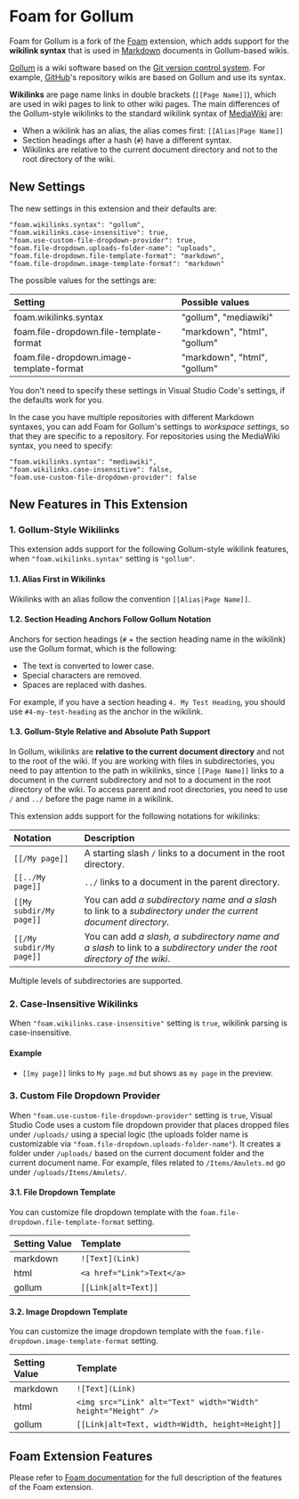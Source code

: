 # Foam for Gollum

Foam for Gollum is a fork of the [Foam](https://github.com/foambubble/foam/) extension, which adds support for the **wikilink syntax** that is used in [Markdown](https://www.markdownguide.org/) documents in Gollum-based wikis.

[Gollum](https://github.com/gollum/gollum) is a wiki software based on the [Git version control system](https://git-scm.com/). For example, [GitHub](https://github.com/)'s repository wikis are based on Gollum and use its syntax.

**Wikilinks** are page name links in double brackets (`[[Page Name]]`), which are used in wiki pages to link to other wiki pages. The main differences of the Gollum-style wikilinks to the standard wikilink syntax of [MediaWiki](https://www.mediawiki.org/wiki/MediaWiki) are:

- When a wikilink has an alias, the alias comes first: `[[Alias|Page Name]]`
- Section headings after a hash (`#`) have a different syntax.
- Wikilinks are relative to the current document directory and not to the root directory of the wiki.

## New Settings

The new settings in this extension and their defaults are:

```
"foam.wikilinks.syntax": "gollum",
"foam.wikilinks.case-insensitive": true,
"foam.use-custom-file-dropdown-provider": true,
"foam.file-dropdown.uploads-folder-name": "uploads",
"foam.file-dropdown.file-template-format": "markdown",
"foam.file-dropdown.image-template-format": "markdown"
```

The possible values for the settings are:

| Setting | Possible values |
| :------ | :-------------- |
| foam.wikilinks.syntax | "gollum", "mediawiki" |
| foam.file-dropdown.file-template-format | "markdown", "html", "gollum" |
| foam.file-dropdown.image-template-format | "markdown", "html", "gollum" |

You don't need to specify these settings in Visual Studio Code's settings, if the defaults work for you.

In the case you have multiple repositories with different Markdown syntaxes, you can add Foam for Gollum's settings to *workspace settings*, so that they are specific to a repository. For repositories using the MediaWiki syntax, you need to specify:

```
"foam.wikilinks.syntax": "mediawiki",
"foam.wikilinks.case-insensitive": false,
"foam.use-custom-file-dropdown-provider": false
```

## New Features in This Extension

### 1. Gollum-Style Wikilinks

This extension adds support for the following Gollum-style wikilink features, when `"foam.wikilinks.syntax"` setting is `"gollum"`.

#### 1.1. Alias First in Wikilinks

Wikilinks with an alias follow the convention `[[Alias|Page Name]]`.

#### 1.2. Section Heading Anchors Follow Gollum Notation

Anchors for section headings (`#` + the section heading name in the wikilink) use the Gollum format, which is the following:

- The text is converted to lower case.
- Special characters are removed.
- Spaces are replaced with dashes.

For example, if you have a section heading `4. My Test Heading`, you should use `#4-my-test-heading` as the anchor in the wikilink.

#### 1.3. Gollum-Style Relative and Absolute Path Support

In Gollum, wikilinks are **relative to the current document directory** and not to the root of the wiki. If you are working with files in subdirectories, you need to pay attention to the path in wikilinks, since `[[Page Name]]` links to a document in the current subdirectory and not to a document in the root directory of the wiki. To access parent and root directories, you need to use `/` and `../` before the page name in a wikilink.

This extension adds support for the following notations for wikilinks:

| Notation | Description |
| :------- | :---------- |
| `[[/My page]]` | A starting slash `/` links to a document in the root directory. |
| `[[../My page]]` | `../` links to a document in the parent directory. |
| `[[My subdir/My page]]` | You can add *a subdirectory name and a slash* to link to a *subdirectory under the current document directory*. |
| `[[/My subdir/My page]]` | You can add *a slash, a subdirectory name and a slash* to link to a *subdirectory under the root directory of the wiki*. |

Multiple levels of subdirectories are supported.

### 2. Case-Insensitive Wikilinks

When `"foam.wikilinks.case-insensitive"` setting is `true`, wikilink parsing is case-insensitive.

#### Example

- `[[my page]]` links to `My page.md` but shows as `my page` in the preview.

### 3. Custom File Dropdown Provider

When `"foam.use-custom-file-dropdown-provider"` setting is `true`, Visual Studio Code uses a custom file dropdown provider that places dropped files under `/uploads/` using a special logic (the uploads folder name is customizable via `"foam.file-dropdown.uploads-folder-name"`). It creates a folder under `/uploads/` based on the current document folder and the current document name. For example, files related to `/Items/Amulets.md` go under `/uploads/Items/Amulets/`.

#### 3.1. File Dropdown Template

You can customize file dropdown template with the `foam.file-dropdown.file-template-format` setting.

| Setting Value | Template |
| :------ | :-------------- |
| markdown | `![Text](Link)` |
| html | `<a href="Link">Text</a>` |
| gollum | `[[Link\|alt=Text]]` |

#### 3.2. Image Dropdown Template

You can customize the image dropdown template with the `foam.file-dropdown.image-template-format` setting.

| Setting Value | Template |
| :------ | :-------------- |
| markdown | `![Text](Link)` |
| html | `<img src="Link" alt="Text" width="Width" height="Height" />` |
| gollum | `[[Link\|alt=Text, width=Width, height=Height]]` |

## Foam Extension Features

Please refer to [Foam documentation](https://github.com/foambubble/foam/) for the full description of the features of the Foam extension.
